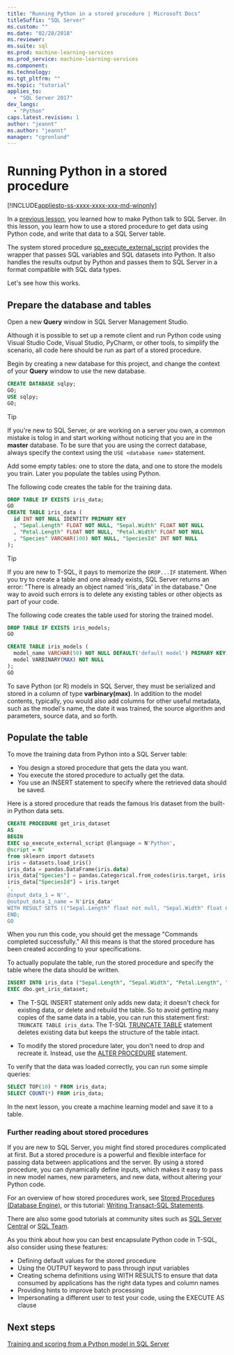 ```yaml
---
title: "Running Python in a stored procedure | Microsoft Docs"
titleSuffix: "SQL Server"
ms.custom: ""
ms.date: "02/28/2018"
ms.reviewer: 
ms.suite: sql
ms.prod: machine-learning-services
ms.prod_service: machine-learning-services
ms.component: 
ms.technology: 
ms.tgt_pltfrm: ""
ms.topic: "tutorial"
applies_to: 
  - "SQL Server 2017"
dev_langs: 
  - "Python"
caps.latest.revision: 1
author: "jeannt"
ms.author: "jeannt"
manager: "cgronlund"
---
```

# Running Python in a stored procedure
[!INCLUDE[appliesto-ss-xxxx-xxxx-xxx-md-winonly](../../includes/appliesto-ss-xxxx-xxxx-xxx-md-winonly.md)]

In a [previous lesson](run-python-using-t-sql.md), you learned how to make Python talk to SQL Server. iIn this lesson, you learn how to use a stored procedure to get data using Python code, and write that data to a SQL Server table.

The system stored procedure [sp_execute_external_script](../../relational-databases/system-stored-procedures/sp-execute-external-script-transact-sql.md) provides the wrapper that passes SQL variables and SQL datasets into Python. It also handles the results output by Python and passes them to SQL Server in a format compatible with SQL data types.

Let's see how this works.

## Prepare the database and tables

Open a new **Query** window in SQL Server Management Studio.  

Although it is possible to set up a remote client and run Python code using Visual Studio Code, Visual Studio, PyCharm, or other tools, to simplify the scenario, all code here should be run as part of a stored procedure.

Begin by creating a new database for this project, and change the context of your **Query** window to use the new database.

```sql
CREATE DATABASE sqlpy;
GO;
USE sqlpy;
GO;
```

> [!TIP] 
> If you're new to SQL Server, or are working on a server you own, a common mistake is tolog in and start working without noticing that you are in the **master** database. To be sure that you are using the correct database, always specify the context using the `USE <database name>` statement.

Add some empty tables: one to store the data, and one to store the models you train. Later you populate the tables using Python.

The following code creates the table for the training data.

```sql
DROP TABLE IF EXISTS iris_data;
GO
CREATE TABLE iris_data (
  id INT NOT NULL IDENTITY PRIMARY KEY
  , "Sepal.Length" FLOAT NOT NULL, "Sepal.Width" FLOAT NOT NULL
  , "Petal.Length" FLOAT NOT NULL, "Petal.Width" FLOAT NOT NULL
  , "Species" VARCHAR(100) NOT NULL, "SpeciesId" INT NOT NULL
);
```

 > [!TIP]
 > If you are new to T-SQL, it pays to memorize the `DROP...IF` statement. When you try to  create a table and one already exists, SQL Server returns an error: "There is already an object named 'iris_data' in the database." One way to avoid such errors is to delete any existing tables or other objects as part of your code.

The following code creates the table used for storing the trained model. 

```sql
DROP TABLE IF EXISTS iris_models;
GO

CREATE TABLE iris_models (
  model_name VARCHAR(50) NOT NULL DEFAULT('default model') PRIMARY KEY,
  model VARBINARY(MAX) NOT NULL
);
GO
```

To save Python (or R) models in SQL Server, they must be serialized and stored in a column of type **varbinary(max)**. In addition to the model contents, typically, you would also add columns for other useful metadata, such as the model's name, the date it was trained, the source algorithm and parameters, source data, and so forth. 

## Populate the table

To move the training data from Python into a SQL Server table:

+ You design a stored procedure that gets the data you want.
+ You execute the stored procedure to actually get the data.
+ You use an INSERT statement to specify where the retrieved data should be saved.

Here is a stored procedure that reads the famous Iris dataset from the built-in Python data sets.

```sql
CREATE PROCEDURE get_iris_dataset
AS
BEGIN
EXEC sp_execute_external_script @language = N'Python', 
@script = N'
from sklearn import datasets
iris = datasets.load_iris()
iris_data = pandas.DataFrame(iris.data)
iris_data["Species"] = pandas.Categorical.from_codes(iris.target, iris.target_names)
iris_data["SpeciesId"] = iris.target
', 
@input_data_1 = N'', 
@output_data_1_name = N'iris_data'
WITH RESULT SETS (("Sepal.Length" float not null, "Sepal.Width" float not null, "Petal.Length" float not null, "Petal.Width" float not null, "Species" varchar(100) not null, "SpeciesId" int not null));
END;
GO
```

When you run this code, you should get the message "Commands completed successfully." All this means is that the stored procedure has been created according to your specifications.

To actually populate the table, run the stored procedure and specify the table where the data should be written.

```sql
INSERT INTO iris_data ("Sepal.Length", "Sepal.Width", "Petal.Length", "Petal.Width", "Species", "SpeciesId")
EXEC dbo.get_iris_dataset;
```

+ The T-SQL INSERT statement only adds new data; it doesn't check for existing data, or delete and rebuild the table. So to avoid getting many copies of the same data in a table, you can run this statement first: `TRUNCATE TABLE iris_data`. The T-SQL [TRUNCATE TABLE](https://docs.microsoft.com/sql/t-sql/statements/truncate-table-transact-sql) statement deletes existing data but keeps the structure of the table intact.

+ To modify the stored procedure later, you don't need to drop and recreate it. Instead, use the [ALTER PROCEDURE](https://docs.microsoft.com/sql/t-sql/statements/alter-procedure-transact-sql) statement. 

To verify that the data was loaded correctly, you can run some simple queries:

```sql
SELECT TOP(10) * FROM iris_data;
SELECT COUNT(*) FROM iris_data;
```

In the next lesson, you create a machine learning model and save it to a table.

### Further reading about stored procedures

If you are new to SQL Server, you might find stored procedures complicated at first. But a stored procedure is a powerful and flexible interface for passing data between applications and the server. By using a stored procedure, you can dynamically define inputs, which makes it easy to pass in new model names, new parameters, and new data, without altering your Python code.

For an overview of how stored procedures work, see [Stored Procedures (Database Engine)](https://docs.microsoft.com/sql/relational-databases/stored-procedures/stored-procedures-database-engine), or this tutorial: [Writing Transact-SQL Statements](https://docs.microsoft.com/sql/t-sql/tutorial-writing-transact-sql-statements).

There are also some good tutorials at community sites such as [SQL Server Central](http://www.sqlservercentral.com/) or [SQL Team](http://www.sqlteam.com/).

As you think about how you can best encapsulate Python code in T-SQL, also consider using these features:

+ Defining default values for the stored procedure
+ Using the OUTPUT keyword to pass through input variables
+ Creating schema definitions using WITH RESULTS to ensure that data consumed by applications has the right data types and column names
+ Providing hints to improve batch processing
+ Impersonating a different user to test your code, using the EXECUTE AS clause

## Next steps

[Training and scoring from a Python model in SQL Server](../tutorials/train-score-using-python-in-tsql.md)